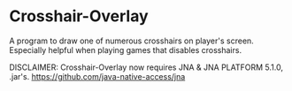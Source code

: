 # Crosshair-Overlay
A program to draw one of numerous crosshairs on player's screen. Especially helpful when playing games that disables crosshairs.

DISCLAIMER: Crosshair-Overlay now requires JNA & JNA PLATFORM 5.1.0, .jar's. https://github.com/java-native-access/jna
